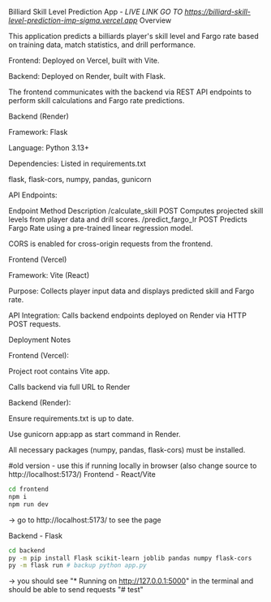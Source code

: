 Billiard Skill Level Prediction App - *LIVE LINK GO TO https://billiard-skill-level-prediction-imp-sigma.vercel.app* 
Overview

This application predicts a billiards player's skill level and Fargo rate based on training data, match statistics, and drill performance.

Frontend: Deployed on Vercel, built with Vite.

Backend: Deployed on Render, built with Flask.

The frontend communicates with the backend via REST API endpoints to perform skill calculations and Fargo rate predictions.

Backend (Render)

Framework: Flask

Language: Python 3.13+

Dependencies: Listed in requirements.txt

flask, flask-cors, numpy, pandas, gunicorn

API Endpoints:

Endpoint	Method	Description
/calculate_skill	POST	Computes projected skill levels from player data and drill scores.
/predict_fargo_lr	POST	Predicts Fargo Rate using a pre-trained linear regression model.

CORS is enabled for cross-origin requests from the frontend.


Frontend (Vercel)

Framework: Vite (React)

Purpose: Collects player input data and displays predicted skill and Fargo rate.

API Integration: Calls backend endpoints deployed on Render via HTTP POST requests.

Deployment Notes

Frontend (Vercel):

Project root contains Vite app.

Calls backend via full URL to Render

Backend (Render):

Ensure requirements.txt is up to date.

Use gunicorn app:app as start command in Render.

All necessary packages (numpy, pandas, flask-cors) must be installed.






































#old version - use this if running locally in browser (also change source to http://localhost:5173/)
Frontend - React/Vite
```sh
cd frontend
npm i
npm run dev
```
-> go to http://localhost:5173/ to see the page

Backend - Flask
```sh
cd backend
py -m pip install Flask scikit-learn joblib pandas numpy flask-cors
py -m flask run # backup python app.py
```
-> you should see  "* Running on http://127.0.0.1:5000" in the terminal and should be able to send requests
"# test" 

